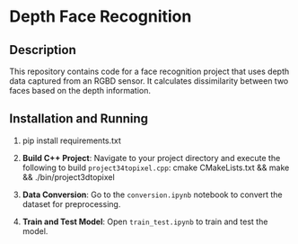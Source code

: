# Depth Face Recognition

## Description

This repository contains code for a face recognition project that uses depth data captured from an RGBD sensor. It calculates dissimilarity between two faces based on the depth information.

## Installation and Running
1. pip install requirements.txt 

2. **Build C++ Project**: Navigate to your project directory and execute the following to build `project34topixel.cpp`:
    cmake CMakeLists.txt && make && ./bin/project3dtopixel

2. **Data Conversion**: Go to the `conversion.ipynb` notebook to convert the dataset for preprocessing.

3. **Train and Test Model**: Open `train_test.ipynb` to train and test the model.

